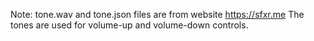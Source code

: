 Note: tone.wav and tone.json files are from website https://sfxr.me
The tones are used for volume-up and volume-down controls.
